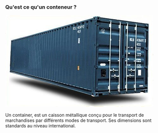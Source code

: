 ### Qu'est ce qu'un conteneur ?

![conteneur](/slides/why-docker/images/container.jpeg)

 Un container, est un caisson métallique conçu pour le transport de marchandises par différents modes de transport. Ses dimensions sont standards au niveau international.
